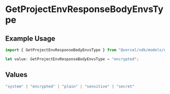 # GetProjectEnvResponseBodyEnvsType

## Example Usage

```typescript
import { GetProjectEnvResponseBodyEnvsType } from "@vercel/sdk/models/operations/getprojectenv.js";

let value: GetProjectEnvResponseBodyEnvsType = "encrypted";
```

## Values

```typescript
"system" | "encrypted" | "plain" | "sensitive" | "secret"
```